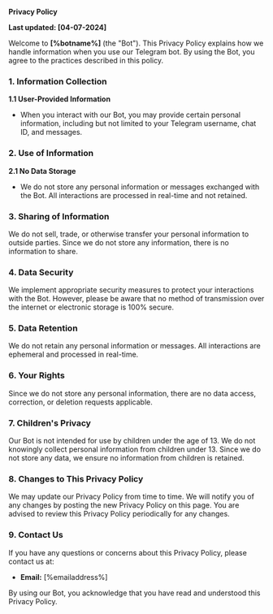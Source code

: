 **Privacy Policy**

**Last updated: [04-07-2024]**

Welcome to **[%botname%]** (the "Bot"). This Privacy Policy explains how we handle information when you use our Telegram bot. By using the Bot, you agree to the practices described in this policy.

### 1. Information Collection

**1.1 User-Provided Information**
- When you interact with our Bot, you may provide certain personal information, including but not limited to your Telegram username, chat ID, and messages.

### 2. Use of Information

**2.1 No Data Storage**
- We do not store any personal information or messages exchanged with the Bot. All interactions are processed in real-time and not retained.

### 3. Sharing of Information

We do not sell, trade, or otherwise transfer your personal information to outside parties. Since we do not store any information, there is no information to share.

### 4. Data Security

We implement appropriate security measures to protect your interactions with the Bot. However, please be aware that no method of transmission over the internet or electronic storage is 100% secure.

### 5. Data Retention

We do not retain any personal information or messages. All interactions are ephemeral and processed in real-time.

### 6. Your Rights

Since we do not store any personal information, there are no data access, correction, or deletion requests applicable.

### 7. Children's Privacy

Our Bot is not intended for use by children under the age of 13. We do not knowingly collect personal information from children under 13. Since we do not store any data, we ensure no information from children is retained.

### 8. Changes to This Privacy Policy

We may update our Privacy Policy from time to time. We will notify you of any changes by posting the new Privacy Policy on this page. You are advised to review this Privacy Policy periodically for any changes.

### 9. Contact Us

If you have any questions or concerns about this Privacy Policy, please contact us at:
- **Email:** [%emailaddress%]

By using our Bot, you acknowledge that you have read and understood this Privacy Policy.
